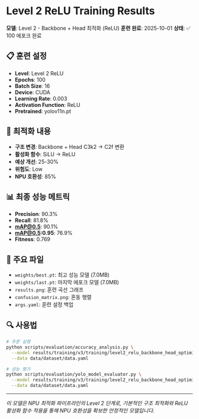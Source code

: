 # Level 2 ReLU Training Results

**모델**: Level 2 - Backbone + Head 최적화 (ReLU)
**훈련 완료**: 2025-10-01
**상태**: ✅ 100 에포크 완료

## 📋 훈련 설정

- **Level**: Level 2 ReLU
- **Epochs**: 100
- **Batch Size**: 16
- **Device**: CUDA
- **Learning Rate**: 0.003
- **Activation Function**: ReLU
- **Pretrained**: yolov11n.pt

## 🎯 최적화 내용

- **구조 변경**: Backbone + Head C3k2 → C2f 변환
- **활성화 함수**: SiLU → ReLU
- **예상 개선**: 25-30%
- **위험도**: Low
- **NPU 호환성**: 85%

## 📊 최종 성능 메트릭

- **Precision**: 90.3%
- **Recall**: 81.8%
- **mAP@0.5**: 90.1%
- **mAP@0.5:0.95**: 76.9%
- **Fitness**: 0.769

## 📁 주요 파일

- `weights/best.pt`: 최고 성능 모델 (7.0MB)
- `weights/last.pt`: 마지막 에포크 모델 (7.0MB)
- `results.png`: 훈련 곡선 그래프
- `confusion_matrix.png`: 혼동 행렬
- `args.yaml`: 훈련 설정 백업

## 🔍 사용법

```bash
# 추론 실행
python scripts/evaluation/accuracy_analysis.py \
  --model results/training/v3/training/level2_relu_backbone_head_optimized_100epochs/weights/best.pt \
  --data data/dataset/data.yaml

# 성능 평가
python scripts/evaluation/yolo_model_evaluator.py \
  --model results/training/v3/training/level2_relu_backbone_head_optimized_100epochs/weights/best.pt \
  --data data/dataset/data.yaml
```

---
*이 모델은 NPU 최적화 파이프라인의 Level 2 단계로, 기본적인 구조 최적화와 ReLU 활성화 함수 적용을 통해 NPU 호환성을 확보한 안정적인 모델입니다.*